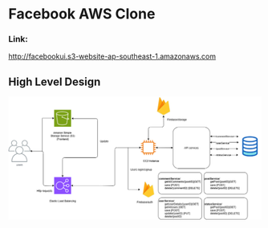 # Facebook AWS Clone

### Link:

http://facebookui.s3-website-ap-southeast-1.amazonaws.com

## High Level Design
![alt text](https://github.com/thanhm963/Facebook_DXC/blob/b5b51cfbd4c67c3fccc5d7807a2746104e989125/Frontend/ImageUpload/AWS.png)

